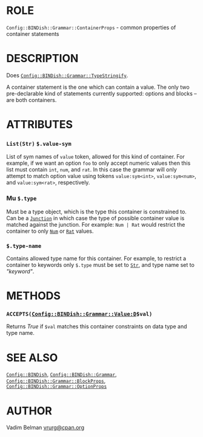 ROLE
====

`Config::BINDish::Grammar::ContainerProps` - common properties of container statements

DESCRIPTION
===========

Does [`Config::BINDish::Grammar::TypeStringify`](TypeStringify.md).

A container statement is the one which can contain a value. The only two pre-declarable kind of statements currently supported: options and blocks – are both containers.

ATTRIBUTES
==========

### `List(Str)` `$.value-sym`

List of sym names of `value` token, allowed for this kind of container. For example, if we want an option `foo` to only accept numeric values then this list must contain `int`, `num`, and `rat`. In this case the grammar will only attempt to match option value using tokens `value:sym<int>`, `value:sym<num>`, and `value:sym<rat>`, respectively.

### Mu `$.type`

Must be a type object, which is the type this container is constrained to. Can be a [`Junction`](https://docs.raku.org/type/Junction) in which case the type of possible container value is matched against the junction. For example: `Num | Rat` would restrict the container to only [`Num`](https://docs.raku.org/type/Num) or [`Rat`](https://docs.raku.org/type/Rat) values.

### `$.type-name`

Contains allowed type name for this container. For example, to restrict a container to keywords only `$.type` must be set to [`Str`](https://docs.raku.org/type/Str), and type name set to *"keyword"*.

METHODS
=======

### `ACCEPTS(`[`Config::BINDish::Grammar::Value:D`](Value.md)`$val)`

Returns *True* if `$val` matches this container constraints on data type and type name.

SEE ALSO
========

[`Config::BINDish`](../../BINDish.md), [`Config::BINDish::Grammar`](../Grammar.md), [`Config::BINDish::Grammar::BlockProps`](BlockProps.md), [`Config::BINDish::Grammar::OptionProps`](OptionProps.md)

AUTHOR
======

Vadim Belman <vrurg@cpan.org>

